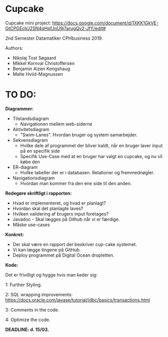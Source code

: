 # Cupcake

Cupcake mini project:
https://docs.google.com/document/d/1XKK1GkVE-GtCPGEoVJ2SN4qHpfJnU9j7arugQv2-JfY/edit#

2nd Semester Datamatiker CPHbusiness 2019.

Authors:
 - Nikolaj Tost Søgaard
 - Mikkel Kornval Christoffersen
 - Benjamin Aizen Kongshaug
 - Malte Hviid-Magnussen

# TO DO:

**Diagrammer:**

 * Tilstandsdiagram
	- Navigationen mellem web-siderne
 * Aktivitetsdiagram
	- "Swim-Lanes". Hvordan bruger og system samarbejder.
 * Sekvensdiagram
	- Hvilke dele af programmet der bliver kaldt, når en bruger laver input på en specifik side
	- Specifik Use-Case med at en bruger har valgt en cupcake, og nu vil købe den
 * ER-diagram
	- Hvilke tabeller der er i databasen. Relationer og fremmednøgler.
 * Navigationsdiagram
	- Hvordan man kommer fra den ene side til den anden.


**Redegøre skriftligt i rapporten:**

 * Hvad er implementeret, og hvad er planlagt?
 * Hvordan skal det planlagte laves?
 * Hvilken validering af brugers input foretages?
 * Javadoc - Skal lægges på Github når vi er færdige.
 * Måske use-cases


**Konkret:**

 * Der skal være en rapport der beskriver cup-cake systemet.
 * Vi kan lægge tingene på GitHub.
 * Deploy programmet på Digital Ocean dropletten.

**Kode:** 
 
 Det er frivilligt og hygge hvis man keder sig:

 1: Further Styling.

 2: SQL wrapping improvements: https://docs.oracle.com/javase/tutorial/jdbc/basics/transactions.html

 3: Comments in the code.

 4: Optimize the code.

**DEADLINE: d. 15/03.**
